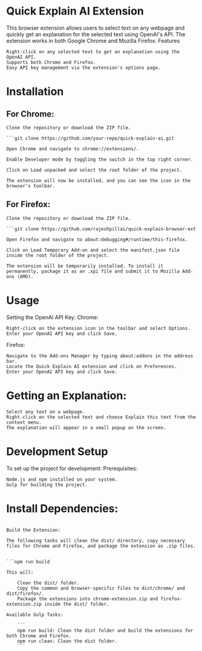 # Quick Explain AI Extension

This browser extension allows users to select text on any webpage and quickly get an explanation for the selected text using OpenAI's API. The extension works in both Google Chrome and Mozilla Firefox.
Features

    Right-click on any selected text to get an explanation using the OpenAI API.
    Supports both Chrome and Firefox.
    Easy API key management via the extension's options page.

# Installation
## For Chrome:

    Clone the repository or download the ZIP file.

    ```git clone https://github.com/your-repo/quick-explain-ai.git

    Open Chrome and navigate to chrome://extensions/.

    Enable Developer mode by toggling the switch in the top right corner.

    Click on Load unpacked and select the root folder of the project.

    The extension will now be installed, and you can see the icon in the browser's toolbar.

## For Firefox:

    Clone the repository or download the ZIP file.

    ```git clone https://github.com/rajeshpillai/quick-explain-browser-ext

    Open Firefox and navigate to about:debugging#/runtime/this-firefox.

    Click on Load Temporary Add-on and select the manifest.json file inside the root folder of the project.

    The extension will be temporarily installed. To install it permanently, package it as an .xpi file and submit it to Mozilla Add-ons (AMO).

# Usage
Setting the OpenAI API Key:
Chrome:

    Right-click on the extension icon in the toolbar and select Options.
    Enter your OpenAI API key and click Save.

Firefox:

    Navigate to the Add-ons Manager by typing about:addons in the address bar.
    Locate the Quick Explain AI extension and click on Preferences.
    Enter your OpenAI API key and click Save.

# Getting an Explanation:

    Select any text on a webpage.
    Right-click on the selected text and choose Explain this text from the context menu.
    The explanation will appear in a small popup on the screen.

# Development Setup

To set up the project for development:
Prerequisites:

    Node.js and npm installed on your system.
    Gulp for building the project.

# Install Dependencies:

```npm install

Build the Extension:

The following tasks will clean the dist/ directory, copy necessary files for Chrome and Firefox, and package the extension as .zip files.


```npm run build

This will:

    Clean the dist/ folder.
    Copy the common and browser-specific files to dist/chrome/ and dist/firefox/.
    Package the extensions into chrome-extension.zip and firefox-extension.zip inside the dist/ folder.

Available Gulp Tasks:

    ```
    npm run build: Clean the dist folder and build the extensions for both Chrome and Firefox.
    npm run clean: Clean the dist folder.
    ```
